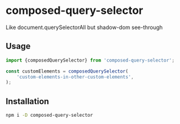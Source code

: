 # composed-query-selector

Like document.querySelectorAll but shadow-dom see-through

## Usage

```ts
import {composedQuerySelector} from 'composed-query-selector';

const customElements = composedQuerySelector(
	'custom-elements-in-other-custom-elements',
);
```

## Installation

```bash
npm i -D composed-query-selector
```
